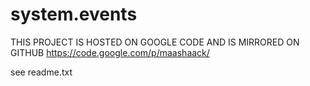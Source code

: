 system.events
=============

THIS PROJECT IS HOSTED ON GOOGLE CODE AND IS MIRRORED ON GITHUB
https://code.google.com/p/maashaack/


see readme.txt
